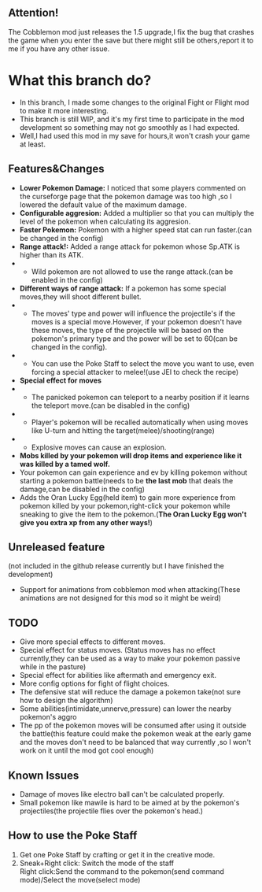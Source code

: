 ## Attention!
The Cobblemon mod just releases the 1.5 upgrade,I fix the bug that crashes the game when you enter the save but there might still be others,report it to me if you have any other issue.
# What this branch do?
- In this branch, I made some changes to the original Fight or Flight mod to make it more interesting.  
- This branch is still WIP, and it's my first time to participate in the mod development so something may not go smoothly as I had expected. 
- Well,I had used this mod in my save for hours,it won't crash your game at least.
## Features&Changes
- **Lower Pokemon Damage:** I noticed that some players commented on the curseforge page that the pokemon damage was too high ,so I lowered the default value of the maximum damage.
- **Configurable aggresion:** Added a multiplier so that you can multiply the level of the pokemon when calculating its aggresion.
- **Faster Pokemon:** Pokemon with a higher speed stat can run faster.(can be changed in the config)
- **Range attack!:** Added a range attack for pokemon whose Sp.ATK is higher than its ATK.
- - Wild pokemon are not allowed to use the range attack.(can be enabled in the config)
- **Different ways of range attack:** If a pokemon has some special moves,they will shoot different bullet.
- - The moves' type and power will influence the projectile's if the moves is a special move.However, if your pokemon doesn't have these moves, the type of the projectile will be based on the pokemon's primary type and the power will be set to 60(can be changed in the config).
- - You can use the Poke Staff to select the move you want to use, even forcing a special attacker to melee!(use JEI to check the recipe)
- **Special effect for moves** 
- - The panicked pokemon can teleport to a nearby position if it learns the teleport move.(can be disabled in the config)
- - Player's pokemon will be recalled automatically when using moves like U-turn and hitting the target(melee)/shooting(range)
- - Explosive moves can cause an explosion.
- **Mobs killed by your pokemon will drop items and experience like it was killed by a tamed wolf.**
- Your pokemon can gain experience and ev by killing pokemon without starting a pokemon battle(needs to be **the last mob** that deals the damage,can be disabled in the config)
- Adds the Oran Lucky Egg(held item) to gain more experience from pokemon killed by your pokemon,right-click your pokemon while sneaking to give the item to the pokemon.(**The Oran Lucky Egg won't give you extra xp from any other ways!**)
## Unreleased feature
 (not included in the github release currently but I have finished the development)
- Support for animations from cobblemon mod when attacking(These animations are not designed for this mod so it might be weird)
## TODO
- Give more special effects to different moves.
- Special effect for status moves. (Status moves has no effect currently,they can be used as a way to make your pokemon passive while in the pasture)
- Special effect for abilities like aftermath and emergency exit.
- More config options for fight of flight choices.
- The defensive stat will reduce the damage a pokemon take(not sure how to design the algorithm)
- Some abilities(intimidate,unnerve,pressure) can lower the nearby pokemon's aggro
- The pp of the pokemon moves will be consumed after using it outside the battle(this feature could make the pokemon  weak at the early game and the moves don't need to be balanced that way currently ,so I won't work on it until the mod got cool enough)
## Known Issues
- Damage of moves like electro ball can't be calculated properly.  
- Small pokemon like mawile is hard to be aimed at by the pokemon's projectiles(the projectile flies over the pokemon's head.)
## How to use the Poke Staff
1. Get one Poke Staff by crafting or get it in the creative mode.
2. Sneak+Right click: Switch the mode of the staff  
Right click:Send the command to the pokemon(send command mode)/Select the move(select mode)